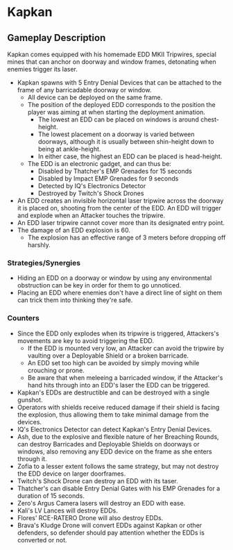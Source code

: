 # Kapkan

## Gameplay Description

Kapkan comes equipped with his homemade EDD MKII Tripwires, special mines that can anchor on doorway and window frames, detonating when enemies trigger its laser.

- Kapkan spawns with 5 Entry Denial Devices that can be attached to the frame of any barricadable doorway or window.
  - All device can be deployed on the same frame.
  - The position of the deployed EDD corresponds to the position the player was aiming at when starting the deployment animation.
    - The lowest an EDD can be placed on windows is around chest-height.
    - The lowest placement on a doorway is varied between doorways, although it is usually between shin-height down to being at ankle-height.
    - In either case, the highest an EDD can be placed is head-height.
  - The EDD is an electronic gadget, and can thus be:
    - Disabled by Thatcher's EMP Grenades for 15 seconds
    - Disabled by Impact EMP Grenades for 9 seconds
    - Detected by IQ's Electronics Detector
    - Destroyed by Twitch's Shock Drones
- An EDD creates an invisible horizontal laser tripwire across the doorway it is placed on, shooting from the center of the EDD. An EDD will trigger and explode when an Attacker touches the tripwire.
- An EDD laser tripwire cannot cover more than its designated entry point.
- The damage of an EDD explosion is 60.
  - The explosion has an effective range of 3 meters before dropping off harshly.

### Strategies/Synergies

- Hiding an EDD on a doorway or window by using any environmental obstruction can be key in order for them to go unnoticed.
- Placing an EDD where enemies don't have a direct line of sight on them can trick them into thinking they're safe.

### Counters

- Since the EDD only explodes when its tripwire is triggered, Attackers's movements are key to avoid triggering the EDD.
  - If the EDD is mounted very low, an Attacker can avoid the tripwire by vaulting over a Deployable Shield or a broken barricade.
  - An EDD set too high can be avoided by simply moving while crouching or prone.
  - Be aware that when meleeing a barricaded window, if the Attacker's hand hits through into an EDD's laser the EDD can be triggered.
- Kapkan's EDDs are destructible and can be destroyed with a single gunshot.
- Operators with shields receive reduced damage if their shield is facing the explosion, thus allowing them to take minimal damage from the devices.
- IQ's Electronics Detector can detect Kapkan's Entry Denial Devices.
- Ash, due to the explosive and flexible nature of her Breaching Rounds, can destroy Barricades and Deployable Shields on doorways or windows, also removing any EDD device on the frame as she enters through it.
- Zofia to a lesser extent follows the same strategy, but may not destroy the EDD device on larger doorframes.
- Twitch's Shock Drone can destroy an EDD with its taser.
- Thatcher's can disable Entry Denial Gates with his EMP Grenades for a duration of 15 seconds.
- Zero's Argus Camera lasers will destroy an EDD with ease.
- Kali's LV Lances will destroy EDDs.
- Flores' RCE-RATERO Drone will also destroy EDDs.
- Brava's Kludge Drone will convert EDDs against Kapkan or other defenders, so defender should pay attention whether the EDDs is converted or not.
